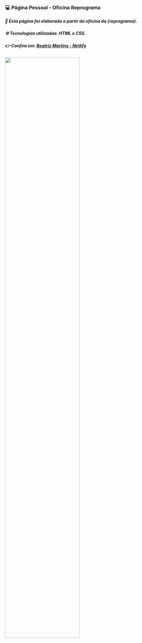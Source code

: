 

### 💻 Página Pessoal - Oficina Reprograma

##### 💜 Esta página foi elaborada a partir da oficina da {reprograma}.

##### ⚙️ Tecnologias utilizadas: HTML e CSS. 

##### 👉  Confira em: <a href="https://beatriz-martins.netlify.app/" target="blank">Beatriz Martins - Netlify</a>
<img src=https://i.imgur.com/0lBBgSZ.png; height=auto; width=70%; > 

